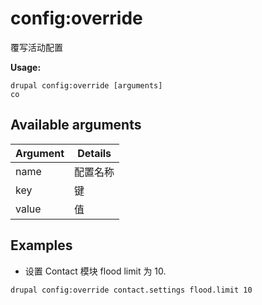# config:override
覆写活动配置

**Usage:**
```
drupal config:override [arguments]
co
```

## Available arguments
Argument | Details
---------|-------------
name | 配置名称
key | 键
value | 值

## Examples
* 设置 Contact 模块 flood limit 为 10.
```
drupal config:override contact.settings flood.limit 10
```
